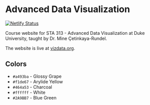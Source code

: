 # Advanced Data Visualization

[![Netlify Status](https://api.netlify.com/api/v1/badges/bd76d23c-907d-4038-9447-d69c6670a59f/deploy-status)](https://app.netlify.com/sites/vizdata/deploys)

Course website for STA 313 - Advanced Data Visualization at Duke University, taught by Dr. Mine Çetinkaya-Rundel.

The website is live at [vizdata.org](http://www.vizdata.org/).

## Colors

-   `#a493ba` - Glossy Grape
-   `#f1de67` - Arylide Yellow
-   `#464a53` - Charcoal
-   `#ffffff` - White
-   `#2A9BB7` - Blue Green
